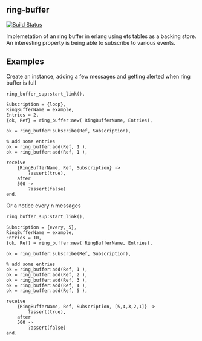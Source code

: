 ring-buffer
-----------

[![Build Status](https://travis-ci.org/mdevilliers/ring_buffer.svg?branch=master)](https://travis-ci.org/mdevilliers/ring_buffer)

Implemetation of an ring buffer in erlang using ets tables as a backing store. An interesting property is being able to subscribe to various events.

Examples
--------

Create an instance, adding a few messages and getting alerted when ring buffer is full

```
ring_buffer_sup:start_link(),

Subscription = {loop},
RingBufferName = example,
Entries = 2,	
{ok, Ref} = ring_buffer:new( RingBufferName, Entries),

ok = ring_buffer:subscribe(Ref, Subscription),

% add some entries
ok = ring_buffer:add(Ref, 1 ),
ok = ring_buffer:add(Ref, 1 ),

receive
	{RingBufferName, Ref, Subscription} ->
		?assert(true),
	after
	500 ->
		?assert(false)
end.
```

Or a notice every n messages

```
ring_buffer_sup:start_link(),

Subscription = {every, 5},
RingBufferName = example,
Entries = 10,	
{ok, Ref} = ring_buffer:new( RingBufferName, Entries),

ok = ring_buffer:subscribe(Ref, Subscription),

% add some entries
ok = ring_buffer:add(Ref, 1 ),
ok = ring_buffer:add(Ref, 2 ),
ok = ring_buffer:add(Ref, 3 ),
ok = ring_buffer:add(Ref, 4 ),
ok = ring_buffer:add(Ref, 5 ),

receive
	{RingBufferName, Ref, Subscription, [5,4,3,2,1]} ->
		?assert(true),
	after
	500 ->
		?assert(false)
end.

```